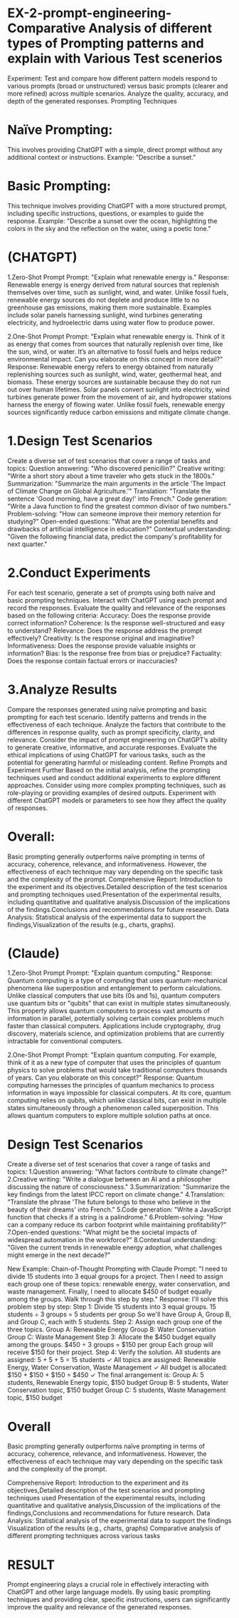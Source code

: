 # EX-2-prompt-engineering-Comparative Analysis of different types of Prompting patterns and explain with Various Test scenerios

Experiment:
Test and compare how different pattern models respond to various prompts (broad or unstructured) versus basic prompts (clearer and more refined) across multiple scenarios. 
     Analyze the quality, accuracy, and depth of the generated responses.
Prompting Techniques
# Naïve Prompting: 
This involves providing ChatGPT with a simple, direct prompt without any additional context or instructions.
Example: "Describe a sunset."
# Basic Prompting:
This technique involves providing ChatGPT with a more structured prompt, including specific instructions, questions, or examples to guide the response.
Example: "Describe a sunset over the ocean, highlighting the colors in the sky and the reflection on the water, using a poetic tone."
# (CHATGPT)
1.Zero-Shot Prompt
Prompt: "Explain what renewable energy is."
Response: Renewable energy is energy derived from natural sources that replenish themselves over time, such as sunlight, wind, and water. Unlike fossil fuels, renewable energy sources do not deplete and produce little to no greenhouse gas emissions, making them more sustainable. Examples include solar panels harnessing sunlight, wind turbines generating electricity, and hydroelectric dams using water flow to produce power.

2.One-Shot Prompt
Prompt: "Explain what renewable energy is. Think of it as energy that comes from sources that naturally replenish over time, like the sun, wind, or water. It’s an alternative to fossil fuels and helps reduce environmental impact. Can you elaborate on this concept in more detail?"
Response: Renewable energy refers to energy obtained from naturally replenishing sources such as sunlight, wind, water, geothermal heat, and biomass. These energy sources are sustainable because they do not run out over human lifetimes. Solar panels convert sunlight into electricity, wind turbines generate power from the movement of air, and hydropower stations harness the energy of flowing water. Unlike fossil fuels, renewable energy sources significantly reduce carbon emissions and mitigate climate change.

# 1.Design Test Scenarios
Create a diverse set of test scenarios that cover a range of tasks and topics:
Question answering: "Who discovered penicillin?"
Creative writing: "Write a short story about a time traveler who gets stuck in the 1800s."
Summarization: "Summarize the main arguments in the article 'The Impact of Climate Change on Global Agriculture.'"
Translation: "Translate the sentence 'Good morning, have a great day!' into French."
Code generation: "Write a Java function to find the greatest common divisor of two numbers."
Problem-solving: "How can someone improve their memory retention for studying?"
Open-ended questions: "What are the potential benefits and drawbacks of artificial intelligence in education?"
Contextual understanding: "Given the following financial data, predict the company's profitability for next quarter."

# 2.Conduct Experiments
For each test scenario, generate a set of prompts using both naïve and basic prompting techniques. Interact with ChatGPT using each prompt and record the responses. Evaluate the quality and relevance of the responses based on the following criteria:
Accuracy: Does the response provide correct information?
Coherence: Is the response well-structured and easy to understand?
Relevance: Does the response address the prompt effectively?
Creativity: Is the response original and imaginative?
Informativeness: Does the response provide valuable insights or information?
Bias: Is the response free from bias or prejudice?
Factuality: Does the response contain factual errors or inaccuracies?

# 3.Analyze Results
Compare the responses generated using naïve prompting and basic prompting for each test scenario. Identify patterns and trends in the effectiveness of each technique. Analyze the factors that contribute to the differences in response quality, such as prompt specificity, clarity, and relevance. Consider the impact of prompt engineering on ChatGPT’s ability to generate creative, informative, and accurate responses. Evaluate the ethical implications of using ChatGPT for various tasks, such as the potential for generating harmful or misleading content.
Refine Prompts and Experiment Further
Based on the initial analysis, refine the prompting techniques used and conduct additional experiments to explore different approaches. Consider using more complex prompting techniques, such as role-playing or providing examples of desired outputs. Experiment with different ChatGPT models or parameters to see how they affect the quality of responses.

# Overall:
Basic prompting generally outperforms naïve prompting in terms of accuracy, coherence, relevance, and informativeness. However, the effectiveness of each technique may vary depending on the specific task and the complexity of the prompt.
Comprehensive Report:
Introduction to the experiment and its objectives.Detailed description of the test scenarios and prompting techniques used.Presentation of the experimental results, including quantitative and qualitative analysis.Discussion of the implications of the findings.Conclusions and recommendations for future research.
Data Analysis:
Statistical analysis of the experimental data to support the findings,Visualization of the results (e.g., charts, graphs).

# (Claude)
1.Zero-Shot Prompt
Prompt: "Explain quantum computing."
Response: Quantum computing is a type of computing that uses quantum-mechanical phenomena like superposition and entanglement to perform calculations. Unlike classical computers that use bits (0s and 1s), quantum computers use quantum bits or "qubits" that can exist in multiple states simultaneously. This property allows quantum computers to process vast amounts of information in parallel, potentially solving certain complex problems much faster than classical computers. Applications include cryptography, drug discovery, materials science, and optimization problems that are currently intractable for conventional computers.

2.One-Shot Prompt
Prompt: "Explain quantum computing. For example, think of it as a new type of computer that uses the principles of quantum physics to solve problems that would take traditional computers thousands of years. Can you elaborate on this concept?"
Response: Quantum computing harnesses the principles of quantum mechanics to process information in ways impossible for classical computers. At its core, quantum computing relies on qubits, which unlike classical bits, can exist in multiple states simultaneously through a phenomenon called superposition. This allows quantum computers to explore multiple solution paths at once.

# Design Test Scenarios
Create a diverse set of test scenarios that cover a range of tasks and topics:
1.Question answering: "What factors contribute to climate change?"
2.Creative writing: "Write a dialogue between an AI and a philosopher discussing the nature of consciousness."
3.Summarization: "Summarize the key findings from the latest IPCC report on climate change."
4.Translation: "Translate the phrase 'The future belongs to those who believe in the beauty of their dreams' into French."
5.Code generation: "Write a JavaScript function that checks if a string is a palindrome."
6.Problem-solving: "How can a company reduce its carbon footprint while maintaining profitability?"
7.Open-ended questions: "What might be the societal impacts of widespread automation in the workforce?"
8.Contextual understanding: "Given the current trends in renewable energy adoption, what challenges might emerge in the next decade?"

New Example: Chain-of-Thought Prompting with Claude
Prompt: "I need to divide 15 students into 3 equal groups for a project. Then I need to assign each group one of these topics: renewable energy, water conservation, and waste management. Finally, I need to allocate $450 of budget equally among the groups. Walk through this step by step."
Response: I'll solve this problem step by step:
Step 1: Divide 15 students into 3 equal groups.
15 students ÷ 3 groups = 5 students per group
So we'll have Group A, Group B, and Group C, each with 5 students.
Step 2: Assign each group one of the three topics.
Group A: Renewable Energy
Group B: Water Conservation
Group C: Waste Management
Step 3: Allocate the $450 budget equally among the groups.
$450 ÷ 3 groups = $150 per group
Each group will receive $150 for their project.
Step 4: Verify the solution.
All students are assigned: 5 + 5 + 5 = 15 students ✓
All topics are assigned: Renewable Energy, Water Conservation, Waste Management ✓
All budget is allocated: $150 + $150 + $150 = $450 ✓
The final arrangement is:
Group A: 5 students, Renewable Energy topic, $150 budget
Group B: 5 students, Water Conservation topic, $150 budget
Group C: 5 students, Waste Management topic, $150 budget
# Overall
Basic prompting generally outperforms naïve prompting in terms of accuracy, coherence, relevance, and informativeness. However, the effectiveness of each technique may vary depending on the specific task and the complexity of the prompt.

Comprehensive Report:
Introduction to the experiment and its objectives,Detailed description of the test scenarios and prompting techniques used Presentation of the experimental results, including quantitative and qualitative analysis,Discussion of the implications of the findings,Conclusions and recommendations for future research.
Data Analysis:
Statistical analysis of the experimental data to support the findings
Visualization of the results (e.g., charts, graphs)
Comparative analysis of different prompting techniques across various tasks

# RESULT
Prompt engineering plays a crucial role in effectively interacting with ChatGPT and other large language models. By using basic prompting techniques and providing clear, specific instructions, users can significantly improve the quality and relevance of the generated responses.
